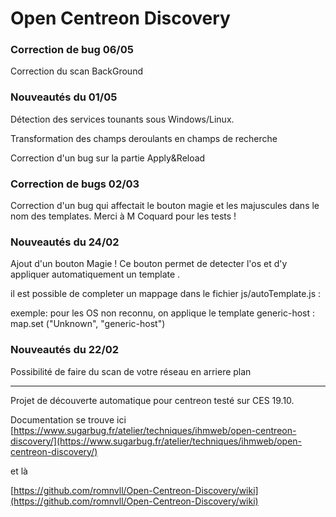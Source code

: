 # Open Centreon Discovery
### Correction de bug 06/05 ###
Correction du scan BackGround

### Nouveautés du 01/05 ###
Détection des services tounants sous Windows/Linux.

Transformation des champs deroulants en champs de recherche 

Correction d'un bug sur la partie Apply&Reload

### Correction de bugs 02/03 ###
Correction d'un bug qui affectait le bouton magie et les majuscules dans le nom des templates. Merci à M Coquard pour les tests !

### Nouveautés du 24/02 ###
Ajout d'un bouton Magie ! Ce bouton permet de detecter l'os et d'y appliquer automatiquement un template .

il est possible de completer un mappage dans le fichier js/autoTemplate.js :

exemple: pour les OS non reconnu, on applique le template generic-host :
 map.set ("Unknown", "generic-host")

### Nouveautés du 22/02 ###

Possibilité de faire du scan de votre réseau en arriere plan
___
Projet de découverte automatique pour centreon testé sur CES 19.10.

Documentation se trouve ici
[https://www.sugarbug.fr/atelier/techniques/ihmweb/open-centreon-discovery/](https://www.sugarbug.fr/atelier/techniques/ihmweb/open-centreon-discovery/)

et là 

[https://github.com/romnvll/Open-Centreon-Discovery/wiki](https://github.com/romnvll/Open-Centreon-Discovery/wiki)

